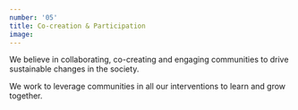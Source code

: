 ```yaml
---
number: '05'
title: Co-creation & Participation
image:
---
```


We believe in collaborating, co-creating and engaging communities to drive sustainable changes in the society.

We work to leverage communities in all our interventions to learn and grow together.
